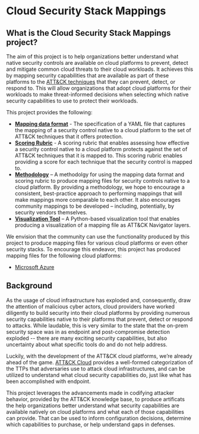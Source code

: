 # Cloud Security Stack Mappings

## What is the Cloud Security Stack Mappings project?

The aim of this project is to help organizations better understand what native security controls are available on cloud platforms to prevent, detect and mitigate common cloud threats to their cloud workloads.  It achieves this by mapping security capabilities that are available as part of these platforms to the [ATT&CK techniques](https://attack.mitre.org/matrices/enterprise/) that they can prevent, detect, or respond to. This will allow organizations that adopt cloud platforms for their workloads to make threat-informed decisions when selecting which native security capabilities to use to protect their workloads.  

This project provides the following:
- **[Mapping data format](docs/mapping_format.md)** - The specification of a YAML file that captures the mapping of a security control native to a cloud platform to the set of ATT&CK techniques that it offers protection.
- **[Scoring Rubric](docs/scoring.md)** - A scoring rubric that enables assessing how effective a security control native to a cloud platform protects against the set of ATT&CK techniques that it is mapped to.  This scoring rubric enables providing a score for each technique that the security control is mapped to.
- **[Methodology](docs/mapping_methodology.md)** – A methodolgy for using the mapping data format and scoring rubric to produce mapping files for security controls native to a cloud platform.  By providing a methodology, we hope to encourage a consistent, best-practice approach to performing mappings that will make mappings more comparable to each other. It also encourages community mappings to be developed – including, potentially, by security vendors themselves.
- **[Visualization Tool](tools/)** – A Python-based visualization tool that enables producing a visualization of a mapping file as ATT&CK Navigator layers.

We envision that the community can use the functionality produced by this project to produce mapping files for various cloud platforms or even other security stacks.  To encourage this endeavor, this project has produced mapping files for the following cloud platforms:
- [Microsoft Azure](mappings/Azure/)

## Background

As the usage of cloud infrastructure has exploded and, consequently, draw the attention of malicious cyber actors, cloud providers have worked diligently to build security into their cloud platforms by providing numerous security capabilities native to their platforms that prevent, detect or respond to attacks. While laudable, this is very similar to the state that the on-prem security space was in as endpoint and post-compromise detection exploded -- there are many exciting security capabilities, but also uncertainty about what specific tools do and do not help address.

Luckily, with the development of the ATT&CK cloud platforms, we’re already ahead of the game.  [ATT&CK Cloud](https://attack.mitre.org/matrices/enterprise/cloud/)  provides a well-formed categorization of the TTPs that adversaries use to attack cloud infrastructures, and can be utilized to understand what cloud security capabilities do, just like what has been accomplished with endpoint.

This project leverages the advancements made in codifying attacker behavior, provided by the ATT&CK knowledge base, to produce artificats the help organizations better understand what security capabilities are available natively on cloud platforms and what each of those capabilities can provide. That can be used to inform configuration decisions, determine which capabilities to purchase, or help understand gaps in defenses.
